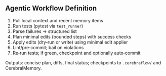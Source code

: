 ## Agentic Workflow Definition

1) Pull local context and recent memory items
2) Run tests (pytest via `test_runner`)
3) Parse failures → structured list
4) Plan minimal edits (bounded steps) with success checks
5) Apply edits (dry‑run or write) using minimal edit applier
6) Lint/pre‑commit; bail on violations
7) Re‑run tests; if green, checkpoint and optionally auto‑commit

Outputs: concise plan, diffs, final status; checkpoints to `.cerebraflow/` and CerebralMemory.

